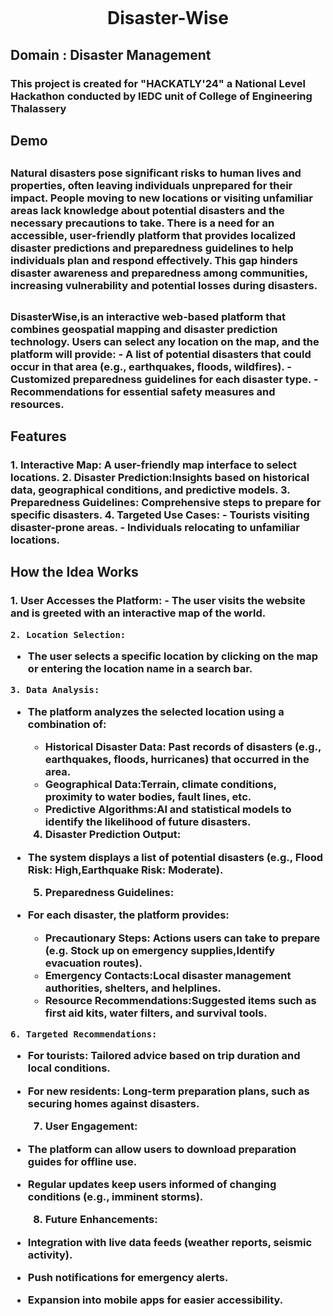 <img href="https://github.com/Karthik-v202/Disaster-Wise/blob/main/src/Designer.png"> <h1 align="center" id="title">Disaster-Wise</h1>

<h2 id="description">Domain : Disaster Management</h2>

<h3>This project is created for "HACKATLY'24" a National Level Hackathon conducted by IEDC unit of College of Engineering Thalassery</h3>

<h2><a href="https://karthik-v202.github.io/Disaster-Wise/home.html"></a> Demo</h2>

<h2 id="Problem-statement"></h2>
<h3>Natural disasters pose significant risks to human lives and properties, often leaving individuals unprepared for their impact. People moving to new locations or visiting unfamiliar areas lack knowledge about potential disasters and the necessary precautions to take. There is a need for an accessible, user-friendly platform that provides localized disaster predictions and preparedness guidelines to help individuals plan and respond effectively. This gap hinders disaster awareness and preparedness among communities, increasing vulnerability and potential losses during disasters.</h3>

<h2 id="Idea"></h2>
<h3>DisasterWise,is an interactive web-based platform that combines geospatial mapping and disaster prediction technology. Users can select any location on the map, and the platform will provide:  
- A list of potential disasters that could occur in that area (e.g., earthquakes, floods, wildfires).  
- Customized preparedness guidelines for each disaster type.  
- Recommendations for essential safety measures and resources.  
</h3>
<h2>Features</h2>
<h3>1. Interactive Map: A user-friendly map interface to select locations.  
2. Disaster Prediction:Insights based on historical data, geographical conditions, and predictive models.  
3. Preparedness Guidelines: Comprehensive steps to prepare for specific disasters.  
4. Targeted Use Cases: 
   - Tourists visiting disaster-prone areas.  
   - Individuals relocating to unfamiliar locations.</h3>
  
<h2>How the Idea Works</h2>
<h3>1. User Accesses the Platform:
   - The user visits the website and is greeted with an interactive map of the world.

    2. Location Selection:

   - The user selects a specific location by clicking on the map or entering the location name in a search bar.

    3. Data Analysis:

   - The platform analyzes the selected location using a combination of:
     - Historical Disaster Data: Past records of disasters (e.g., earthquakes, floods, hurricanes) that occurred in the area.
     - Geographical Data:Terrain, climate conditions, proximity to water bodies, fault lines, etc.
     - Predictive Algorithms:AI and statistical models to identify the likelihood of future disasters.

     4. Disaster Prediction Output:
   - The system displays a list of potential disasters (e.g., Flood Risk: High,Earthquake Risk: Moderate).

     5. Preparedness Guidelines: 
   - For each disaster, the platform provides:  
     - Precautionary Steps: Actions users can take to prepare (e.g. Stock up on emergency supplies,Identify evacuation routes).  
     - Emergency Contacts:Local disaster management authorities, shelters, and helplines.  
     - Resource Recommendations:Suggested items such as first aid kits, water filters, and survival tools.  

    6. Targeted Recommendations:  
   - For tourists: Tailored advice based on trip duration and local conditions.  
   - For new residents: Long-term preparation plans, such as securing homes against disasters.  

     7. User Engagement:
   - The platform can allow users to download preparation guides for offline use.  
   - Regular updates keep users informed of changing conditions (e.g., imminent storms).  

     8. Future Enhancements:
   - Integration with live data feeds (weather reports, seismic activity).  
   - Push notifications for emergency alerts.  
   - Expansion into mobile apps for easier accessibility.

</h3>
